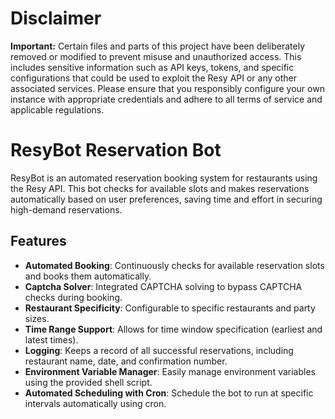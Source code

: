 # Disclaimer

**Important:** Certain files and parts of this project have been deliberately removed or modified to prevent misuse and unauthorized access. This includes sensitive information such as API keys, tokens, and specific configurations that could be used to exploit the Resy API or any other associated services. Please ensure that you responsibly configure your own instance with appropriate credentials and adhere to all terms of service and applicable regulations.

# ResyBot Reservation Bot

ResyBot is an automated reservation booking system for restaurants using the Resy API. This bot checks for available slots and makes reservations automatically based on user preferences, saving time and effort in securing high-demand reservations.

## Features

- **Automated Booking**: Continuously checks for available reservation slots and books them automatically.
- **Captcha Solver**: Integrated CAPTCHA solving to bypass CAPTCHA checks during booking.
- **Restaurant Specificity**: Configurable to specific restaurants and party sizes.
- **Time Range Support**: Allows for time window specification (earliest and latest times).
- **Logging**: Keeps a record of all successful reservations, including restaurant name, date, and confirmation number.
- **Environment Variable Manager**: Easily manage environment variables using the provided shell script.
- **Automated Scheduling with Cron**: Schedule the bot to run at specific intervals automatically using cron.
